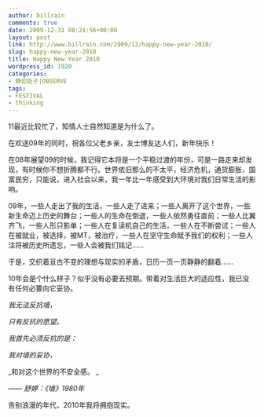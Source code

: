 ```yaml
---
author: billrain
comments: true
date: 2009-12-31 08:24:56+00:00
layout: post
link: http://www.billrain.com/2009/12/happy-new-year-2010/
slug: happy-new-year-2010
title: Happy New Year 2010
wordpress_id: 1920
categories:
- 静如处子|OBSERVE
tags:
- FESTIVAL
- thinking
---
```


11最近比较忙了，知情人士自然知道是为什么了。

 

在欢送09年的同时，祝各位父老乡亲，友士博友达人们，新年快乐！

 

在08年展望09的时候，我记得它本将是一个平稳过渡的年份，可是一路走来却发现，有时候你不想折腾都不行。世界依旧那么的不太平，经济危机，通货膨胀，国富民穷，只能说，进入社会以来，我一年比一年感受到大环境对我们日常生活的影响。

 

09年，一些人走出了我的生活，一些人走了进来；一些人离开了这个世界，一些新生命迈上历史的舞台；一些人的生命在倒退，一些人依然勇往直前；一些人比翼齐飞，一些人形只影单；一些人在复读机自己的生活，一些人在不断尝试；一些人在被就业，被选择，被MT，被治疗，一些人在坚守生命赋予我们的权利；一些人注将被历史所遗忘，一些人会被我们铭记……

 

于是，交织着亘古不变的理想与现实的矛盾，日历一页一页静静的翻着……

 

10年会是个什么样子？似乎没有必要去预期。带着对生活巨大的适应性，我已没有任何必要向它妥协。

 

_我无法反抗墙，_

 

_只有反抗的愿望。_

 

_我首先必须反抗的是：_

 

_我对墙的妥协，_

 

_和对这个世界的不安全感。 _

 

_—— 舒婷：《墙》1980年_

 

告别浪漫的年代，2010年我将拥抱现实。
